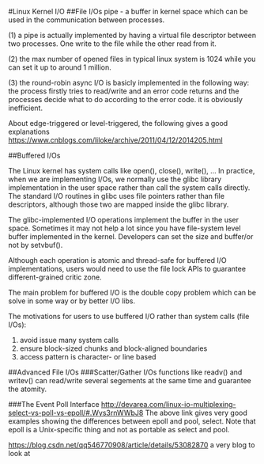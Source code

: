 #Linux Kernel I/O
##File I/Os
pipe - a buffer in kernel space which can be used in the communication between processes. 

(1) a pipe is actually implemented by having a virtual file descriptor between two processes. One write to the file while the other read from it. 

(2) the max number of opened files in typical linux system is 1024 while you can set it up to around 1 million.

(3) the round-robin async I/O is basicly implemented in the following way:
the process firstly tries to read/write and an error code returns and the processes decide what to do according to the error code. it is obviously inefficient. 

About edge-triggered or level-triggered, the following gives a good explanations
https://www.cnblogs.com/liloke/archive/2011/04/12/2014205.html

##Buffered I/Os

The Linux kernel has system calls like open(), close(), write(), ...
In practice, when we are implementing I/Os, we normally use the glibc library implementation in the user space rather than call the system calls directly. The standard I/O routines in glibc uses file pointers rather than file descriptors, although those two are mapped inside the glibc library. 

The glibc-implemented I/O operations implement the buffer in the user space. Sometimes it may not help a lot since you have file-system level buffer implemented in the kernel. Developers can set the size and buffer/or not by setvbuf().

Although each operation is atomic and thread-safe for buffered I/O implementations, users would need to use the file lock APIs to guarantee different-grained critic zone. 

The main problem for buffered I/O is the double copy problem which can be solve in some way or by better I/O libs. 

The motivations for users to use buffered I/O rather than system calls (file I/Os):
1. avoid issue many system calls
2. ensure block-sized chunks and block-aligned boundaries
3. access pattern is character- or line based

##Advanced File I/Os
###Scatter/Gather I/Os
functions like readv() and writev() can read/write several segements at the same time and guarantee the atomity.  

###The Event Poll Interface
http://devarea.com/linux-io-multiplexing-select-vs-poll-vs-epoll/#.Wys3rnWWbJ8
The above link gives very good examples showing the differences between epoll and pool, select. Note that epoll is a Unix-specific thing and not as portable as select and pool. 

https://blog.csdn.net/qq546770908/article/details/53082870
a very blog to look at